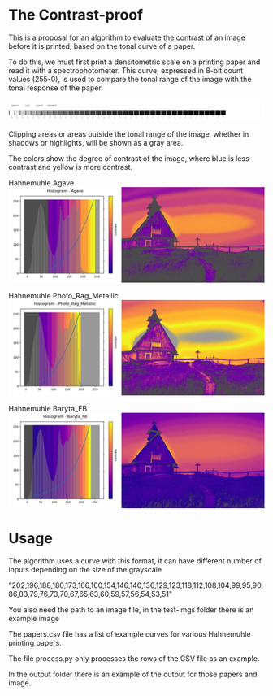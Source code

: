 # The Contrast-proof

This is a proposal for an algorithm to evaluate the contrast of an image before it is printed, based on the tonal curve of a paper.

To do this, we must first print a densitometric scale on a printing paper and read it with a spectrophotometer. This curve, expressed in 8-bit count values ​​(255-0), is used to compare the tonal range of the image with the tonal response of the paper.

![stepwedge](https://github.com/jpereiranet/contrast-proof/blob/e7f67fde0c59c2ff027d654746605bd8d3e303cc/stepwedge/stepwedge.jpg)

Clipping areas or areas outside the tonal range of the image, whether in shadows or highlights, will be shown as a gray area.

The colors show the degree of contrast of the image, where blue is less contrast and yellow is more contrast.

Hahnemuhle Agave
![paper1](https://github.com/jpereiranet/contrast-proof/blob/74de950592dad11b99f8e19c77d19015bfa95896/output/proof_Agave.png )

Hahnemuhle Photo_Rag_Metallic
![paper2](https://github.com/jpereiranet/contrast-proof/blob/7917179c17c57cedbbe12706a7adcdc53849cc6c/output/proof_Photo_Rag_Metallic.png)

Hahnemuhle Baryta_FB
![paper2](https://github.com/jpereiranet/contrast-proof/blob/7917179c17c57cedbbe12706a7adcdc53849cc6c/output/proof_Baryta_FB.png)




# Usage

The algorithm uses a curve with this format, it can have different number of inputs depending on the size of the grayscale

"202,196,188,180,173,166,160,154,146,140,136,129,123,118,112,108,104,99,95,90,86,83,79,76,73,70,67,65,63,60,59,57,56,54,53,51"

You also need the path to an image file, in the test-imgs folder there is an example image

The papers.csv file has a list of example curves for various Hahnemuhle printing papers.

The file process.py only processes the rows of the CSV file as an example.

In the output folder there is an example of the output for those papers and image.

